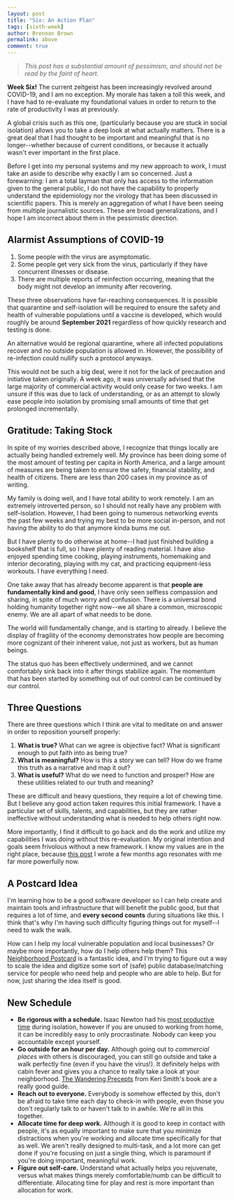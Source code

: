```yaml
---
layout: post
title: "Six: An Action Plan"
tags: [sixth-week]
author: Brennan Brown
permalink: above
comment: true
---
```


> *This post has a substantial amount of pessimism, and should not be read by the faint of heart.*

**Week Six!** The current zeitgeist has been increasingly revolved around COVID-19, and I am no exception. My morale has taken a toll this week, and I have had to re-evaluate my foundational values in order to return to the rate of productivity I was at previously. 

A global crisis such as this one, (particularly because you are stuck in social isolation) allows you to take a deep look at what actually matters. There is a great deal that I had thought to be important and meaningful that is no longer--whether because of current conditions, or because it actually wasn't ever important in the first place.

Before I get into my personal systems and my new approach to work, I must take an aside to describe why exactly I am so concerned. Just a forewarning: I am a total layman that only has access to the information given to the general public, I do not have the capability to properly understand the epidemiology nor the virology that has been discussed in scientific papers. This is merely an aggregation of what I have been seeing from multiple journalistic sources. These are broad generalizations, and I hope I am incorrect about them in the pessimistic direction.  

## Alarmist Assumptions of COVID-19

1. Some people with the virus are asymptomatic.
2. Some people get very sick from the virus, particularly if they have concurrent illnesses or disease.
3. There are multiple reports of reinfection occurring, meaning that the body might not develop an immunity after recovering.

These three observations have far-reaching consequences. It is possible that quarantine and self-isolation will be required to ensure the safety and health of vulnerable populations *until* a vaccine is developed, which would roughly be around **September 2021** regardless of how quickly research and testing is done.

An alternative would be regional quarantine, where all infected populations recover and no outside population is allowed in. However, the possibility of re-infection could nullify such a protocol anyways.

This would not be such a big deal, were it not for the lack of precaution and initiative taken originally. A week ago, it was universally advised that the large majority of commercial activity would only cease for two weeks. I am unsure if this was due to lack of understanding, or as an attempt to slowly ease people into isolation by promising small amounts of time that get prolonged incrementally.

## Gratitude: Taking Stock

In spite of my worries described above, I recognize that things locally are actually being handled extremely well. My province has been doing some of the most amount of testing per capita in North America, and a large amount of measures are being taken to ensure the safety, financial stability, and health of citizens. There are less than 200 cases in my province as of writing. 

My family is doing well, and I have total ability to work remotely. I am an extremely introverted person, so I should not really have any problem with self-isolation. However, I had been going to numerous networking events the past few weeks and trying my best to be more social in-person, and not having the ability to do that anymore kinda bums me out. 

But I have plenty to do otherwise at home--I had just finished building a bookshelf that is full, so I have plenty of reading material. I have also enjoyed spending time cooking, playing instruments, homemaking and interior decorating, playing with my cat, and practicing equipment-less workouts. I have everything I need.

One take away that has already become apparent is that **people are fundamentally kind and good**, I have only seen selfless compassion and sharing, in spite of much worry and confusion. There is a universal bond holding humanity together right now--we all share a common, microscopic enemy. We are all apart of what needs to be done. 

The world will fundamentally change, and is starting to already. I believe the display of fragility of the economy demonstrates how people are becoming more cognizant of their inherent value, not just as workers, but as human beings.

The status quo has been effectively undermined, and we cannot comfortably sink back into it after things stabilize again. The momentum that has been started by something out of out control can be continued by our control. 

## Three Questions

There are three questions which I think are vital to meditate on and answer in order to reposition yourself properly:

1. **What is true?** What can we agree is objective fact? What is significant enough to put faith into as being true?
2. **What is meaningful?** How is this a story we can tell? How do we frame this truth as a narrative and map it out? 
3. **What is useful?** What do we need to function and prosper? How are these utilities related to our truth and meaning?

These are difficult and heavy questions, they require a lot of chewing time. But I believe any good action taken requires this initial framework. I have a particular set of skills, talents, and capabilities, but they are rather ineffective without understanding what is needed to help others right now. 

More importantly, I find it difficult to go back and do the work and utilize my capabilities I was doing without this re-evaluation. My original intention and goals seem frivolous without a new framework. I know my values are in the right place, because [this post](http://wandernotebook.com/23-dying-without-seeing-you-again/) I wrote a few months ago resonates with me far more powerfully now. 

## A Postcard Idea

I'm learning how to be a good software developer so I can help create and maintain tools and infrastructure that will benefit the public good, but that requires a lot of time, and **every second counts** during situations like this. I think that's why I'm having such difficulty figuring things out for myself--I need to walk the walk. 

How can I help my local vulnerable population and local businesses? Or maybe more importantly, how do I help others help them? This [Neighborhood Postcard](https://twitter.com/MrJonnyGreen/status/1238454626019684355) is a fantastic idea, and I'm trying to figure out a way to scale the idea and digitize some sort of (safe) public database/matching service  for people who need help and people who are able to help.  But for now, just sharing the idea itself is good.

## New Schedule

* **Be rigorous with a schedule.** Isaac Newton had his [most productive time](https://www.smh.com.au/national/how-to-make-a-virtue-of-self-isolation-the-plague-and-isaac-newton-s-year-of-invention-20200316-p54ahe.html) during isolation, however if you are unused to working from home, it can be incredibly easy to only procrastinate. Nobody can keep you accountable except yourself.
* **Go outside for an hour per day.** Although going out to *commercial places*  with others is discouraged, you can still go outside and take a walk perfectly fine (even if you have the virus!). It definitely helps with cabin fever and gives you a chance to really take a look at your neighborhood. [The Wandering Precepts](https://1.bp.blogspot.com/-RwSXmTXiKtI/VxYK1D_KNGI/AAAAAAAAIsM/FGJjLQhND9EBt6ZX9t465TPWyg7uDNMdgCLcB/s1600/wandering.JPG) from Keri Smith's book are a really good guide.
* **Reach out to everyone.** Everybody is somehow effected by this, don't be afraid to take time each day to check-in with people, even those you don't regularly talk to or haven't talk to in awhile. We're all in this together. 
* **Allocate time for deep work.** Although it is good to keep in contact with people, it's as equally important to make sure that you minimize distractions when you're working and allocate time specifically for that as well. We aren't really designed to multi-task, and a lot more can get done if you're focusing on just a single thing, which is paramount if you're doing important, meaningful work.
* **Figure out self-care.** Understand what actually helps you rejuvenate, versus what makes things merely comfortable/numb can be difficult to differentiate. Allocating time for play and rest is more important than allocation for work.